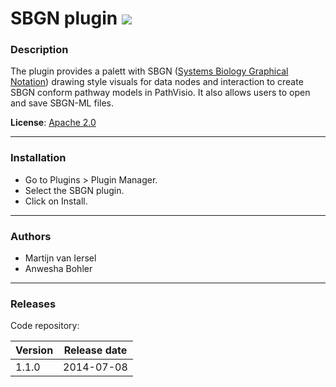 # SBGN plugin ![](/images/plugins/plugin.png)

### Description

The plugin provides a palett with SBGN ([Systems Biology Graphical Notation](https://sbgn.github.io/)) drawing style visuals for data nodes and interaction to create SBGN conform pathway models in PathVisio. It also allows users to open and save SBGN-ML files. 

**License**: [Apache 2.0](http://www.apache.org/licenses/LICENSE-2.0)

----

### Installation
* Go to Plugins > Plugin Manager. 
* Select the SBGN plugin.
* Click on Install.

----

### Authors
 * Martijn van Iersel
 * Anwesha Bohler
---- 

### Releases

Code repository: 

| Version | Release date |
| ------- |:------------:| 
| 1.1.0 | 2014-07-08 |  

